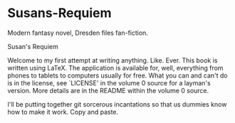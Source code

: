 # Susans-Requiem
Modern fantasy novel, Dresden files fan-fiction.

Susan's Requiem

Welcome to my first attempt at writing anything. Like. Ever.
This book is written using LaTeX. The application is available for, well, everything from phones to tablets to computers usually for free.
What you can and can't do is in the license, see `LICENSE' in the volume 0 source for a layman's version.
More details are in the README within the volume 0 source.

I'll be putting together git sorcerous incantations so that us dummies know how to make it work. Copy and paste.


